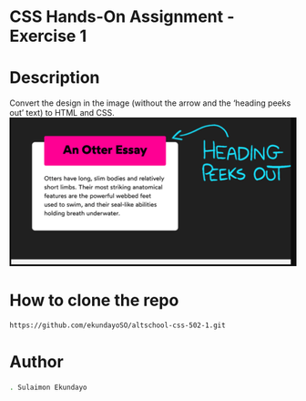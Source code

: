 # CSS Hands-On Assignment - Exercise 1

# Description
Convert the design in the image (without the arrow and the ‘heading peeks out’ text) to HTML and CSS.
<img src="./css-502-1.png"/>

# How to clone the repo
```bash
https://github.com/ekundayoSO/altschool-css-502-1.git
```

# Author
```bash
. Sulaimon Ekundayo
```